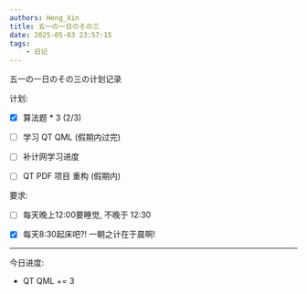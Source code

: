 ```yaml
---
authors: Heng_Xin
title: 五一の一日のその三
date: 2025-05-03 23:57:15
tags:
    - 日记
---
```


五一の一日のその三の计划记录

<!-- truncate -->

计划:

- [x] 算法题 * 3 (2/3)

- [ ] 学习 QT QML (假期内过完)

- [ ] 补计网学习进度

- [ ] QT PDF 项目 重构 (假期内)

要求:

- [ ] 每天晚上12:00要睡觉, 不晚于 12:30

- [x] 每天8:30起床吧?! 一朝之计在于晨啊!

---

今日进度:

- QT QML += 3